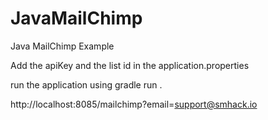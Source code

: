 # JavaMailChimp
Java MailChimp Example

Add the apiKey and the list id in the application.properties

run the application using gradle run .

http://localhost:8085/mailchimp?email=support@smhack.io



